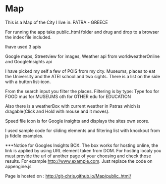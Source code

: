 # Map
This is a Map of the City I live in. PATRA - GREECE

For running the app take public_html folder and drug and drop to a browser the index file included.

Ihave used 3 apis 

Google maps, Streetview for images, Weather api from worldweatherOnline and GoogleInsights api

I have picked my self a few of POIS from my city. Museums, places to eat the University and the ATEI school and two sights.
There is a list on the side with a button list-icon. 

From the search input you filter the places. Filtering is by type:
Type foo for FOOD
     mus for MUSEUMS
     oth for OTHER
     edu for EDUCATION

Also there is a weatherBox with current weather in Patras which is dragable(Click and Hold with mouse and it moves).

Speed file icon is for Google insights and displays the sites own score.

I used sample code for sliding elements and filtering list with knockout from js fiddle examples.

***Notice for Googles Insights BOX. The box works for hosting online, the link is applied by using URL element taken from DOM. For hosting localy you must provide the url of another page of your choosing and check those results. For example
http://www.example.com. Just replace the code on appengine.js

Page is hosted on :
http://git-chris.github.io/Map/public_html/
